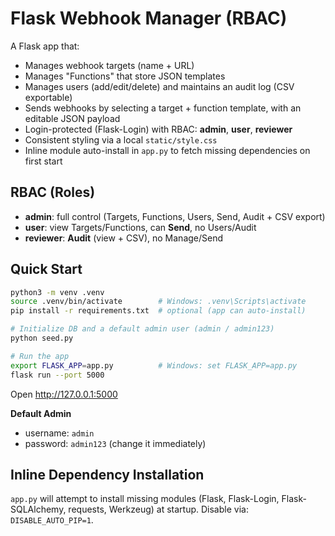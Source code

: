 # Flask Webhook Manager (RBAC)

A Flask app that:
- Manages webhook targets (name + URL)
- Manages "Functions" that store JSON templates
- Manages users (add/edit/delete) and maintains an audit log (CSV exportable)
- Sends webhooks by selecting a target + function template, with an editable JSON payload
- Login-protected (Flask-Login) with RBAC: **admin**, **user**, **reviewer**
- Consistent styling via a local `static/style.css`
- Inline module auto-install in `app.py` to fetch missing dependencies on first start

## RBAC (Roles)
- **admin**: full control (Targets, Functions, Users, Send, Audit + CSV export)
- **user**: view Targets/Functions, can **Send**, no Users/Audit
- **reviewer**: **Audit** (view + CSV), no Manage/Send

## Quick Start
```bash
python3 -m venv .venv
source .venv/bin/activate        # Windows: .venv\Scripts\activate
pip install -r requirements.txt  # optional (app can auto-install)

# Initialize DB and a default admin user (admin / admin123)
python seed.py

# Run the app
export FLASK_APP=app.py          # Windows: set FLASK_APP=app.py
flask run --port 5000
```

Open http://127.0.0.1:5000

**Default Admin**
- username: `admin`
- password: `admin123` (change it immediately)

## Inline Dependency Installation
`app.py` will attempt to install missing modules (Flask, Flask-Login, Flask-SQLAlchemy, requests, Werkzeug) at startup.
Disable via: `DISABLE_AUTO_PIP=1`.
